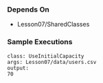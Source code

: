 ### Depends On

- Lesson07/SharedClasses

### Sample Executions

```
class: UseInitialCapacity
args: Lesson07/data/users.csv
output:
70
```
